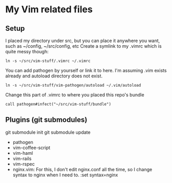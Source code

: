 My Vim related files
====================

Setup
-----
I placed my directory under src, but you can place it anywhere you want, such as ~/config, ~/src/config, etc
Create a symlink to my .vimrc which is quite messy though:

    ln -s ~/src/vim-stuff/.vimrc ~/.vimrc

You can add pathogen by yourself or link it to here. I'm assuming .vim exists already and autoload directory does not exist.

    ln -s ~/src/vim-stuff/vim-pathogen/autoload ~/.vim/autoload

Change this part of .vimrc to where you placed this repo's bundle

    call pathogen#infect("~/src/vim-stuff/bundle")

Plugins (git submodules)
-------

git submodule init
git submodule update

* pathogen
* vim-coffee-script
* vim-haml
* vim-rails
* vim-rspec
* nginx.vim: For this, I don't edit nginx.conf all the time, so I change syntax to nginx when I need to. :set syntax=nginx


